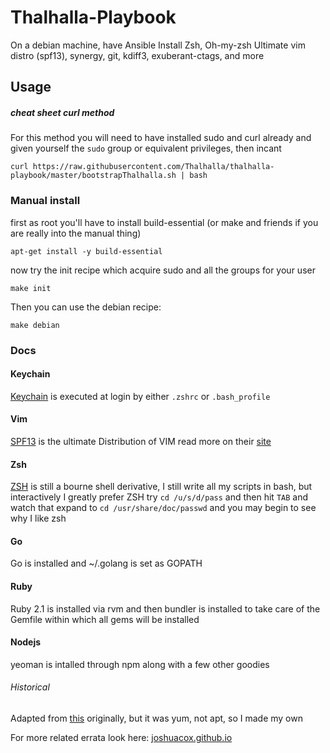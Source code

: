 # Thalhalla-Playbook

On a debian machine, have Ansible Install Zsh, Oh-my-zsh Ultimate vim distro (spf13), synergy, git, kdiff3, exuberant-ctags, and more

## Usage

##### cheat sheet curl method

For this method you will need to have installed sudo and curl already and given yourself the `sudo` group or equivalent privileges, then incant

```
curl https://raw.githubusercontent.com/Thalhalla/thalhalla-playbook/master/bootstrapThalhalla.sh | bash
```

### Manual install

first as root you'll have to install build-essential (or make and friends if you are really into the manual thing)

```
apt-get install -y build-essential
```

now try the init recipe which acquire sudo and all the groups for your user

```
make init
```

Then you can use the debian recipe:

```
make debian
```

### Docs

#### Keychain

[Keychain](http://www.funtoo.org/Keychain) is executed at login by either `.zshrc` or `.bash_profile`

#### Vim

[SPF13](http://vim.spf13.com/) is the ultimate Distribution of VIM read more on their [site](http://vim.spf13.com/)

#### Zsh

[ZSH](http://zsh.sourceforge.net/Intro/) is still a bourne shell derivative, I still write all my scripts in bash, but interactively I greatly prefer ZSH
try `cd /u/s/d/pass` and then hit `TAB` and watch that expand to `cd /usr/share/doc/passwd` and you may begin to see why I like zsh

#### Go 

Go is installed and ~/.golang is set as GOPATH

#### Ruby

Ruby 2.1 is installed via rvm and then bundler is installed to take care of the Gemfile within which all gems will be installed

#### Nodejs

yeoman is intalled through npm along with a few other goodies

###### Historical

Adapted from [this](https://github.com/lmacken/ansible-hacker-playbook) originally, but it was yum, not apt, so I made my own

For more related errata look here:
[joshuacox.github.io](http://joshuacox.github.io/)
